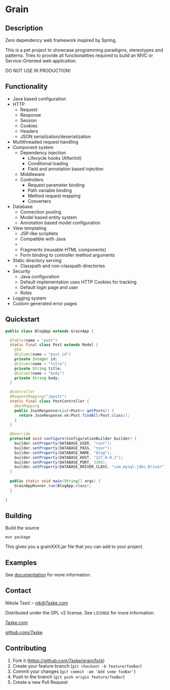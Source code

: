 # Grain

## Description

Zero dependency web framework inspired by Spring.

This is a pet project to showcase programming paradigms, stereotypes and
patterns. Tries to provide all functionalities required to build an MVC or
Service-Oriented web application.

DO NOT USE IN PRODUCTION!

## Functionality

* Java based configuration
* HTTP
    * Request
    * Response
    * Session
    * Cookies
    * Headers
    * JSON serialization/deserialization
* Multithreaded request handling
* Component system
    * Dependency injection
        * Lifecycle hooks (AfterInit)
        * Conditional loading
        * Field and annotation based injection
    * Middleware
    * Controllers
        * Request parameter binding
        * Path variable binding
        * Method request mapping
        * Converters
* Database
    * Connection pooling
    * Model based entity system
    * Annotation based model configuration
* View templating
    * JSP-like scriptlets
    * Compatible with Java
    *
    * Fragments (reusable HTML components)
    * Form binding to controller method arguments
* Static directory serving
    * Classpath and non-classpath directories
* Security
    * Java configuration
    * Default implementation uses HTTP Cookies for tracking
    * Default login page and user
    * Roles
* Logging system
* Custom generated error pages

## Quickstart

```java
public class BlogApp extends GrainApp {

  @Table(name = "post")
  static final class Post extends Model {
    @Id
    @Column(name = "post_id")
    private Integer id;
    @Column(name = "title")
    private String title;
    @Column(name = "body")
    private String body;
  }

  @Controller
  @RequestMapping("/posts")
  static final class PostController {
    @GetMapping
    public JsonResponse<List<Post>> getPosts() {
      return JsonResponse.ok(Post.findAll(Post.class));
    }
  }

  @Override
  protected void configure(ConfigurationBuilder builder) {
    builder.setProperty(DATABASE_USER, "root");
    builder.setProperty(DATABASE_PASS, "toor");
    builder.setProperty(DATABASE_NAME, "blog");
    builder.setProperty(DATABASE_HOST, "127.0.0.1");
    builder.setProperty(DATABASE_PORT, 3306);
    builder.setProperty(DATABASE_DRIVER_CLASS, "com.mysql.jdbc.Driver");
  }
  
  public static void main(String[] args) {
    GrainAppRunner.run(BlogApp.class);
  }
  
}
```

## Building

Build the source

```
mvn package
```

This gives you a grainXXX.jar file that you can add to your project.

## Examples

See [documentation](./documentation/00-index.md) for more information.

## Contact

Nikola Tasić – nik@7aske.com

Distributed under the GPL v2 license. See ``LICENSE`` for more information.

[7aske.com](https://7aske.com)

[github.com/7aske](https://github.com/7aske)

## Contributing

1. Fork it (<https://github.com/7aske/grain/fork>)
2. Create your feature branch (`git checkout -b feature/fooBar`)
3. Commit your changes (`git commit -am 'Add some fooBar'`)
4. Push to the branch (`git push origin feature/fooBar`)
5. Create a new Pull Request